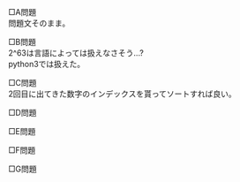 □A問題  
問題文そのまま。

□B問題  
2^63は言語によっては扱えなさそう...?  
python3では扱えた。

□C問題  
2回目に出てきた数字のインデックスを貰ってソートすれば良い。

□D問題  


□E問題  


□F問題  


□G問題  

